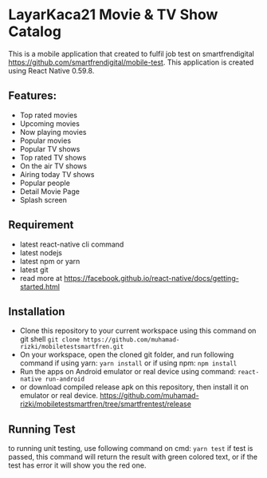LayarKaca21 Movie & TV Show Catalog
===================

This is a mobile application that created to fulfil job test on smartfrendigital https://github.com/smartfrendigital/mobile-test. This application is created using React Native 0.59.8.

Features:
------------------
- Top rated movies
- Upcoming movies
- Now playing movies
- Popular movies
- Popular TV shows
- Top rated TV shows
- On the air TV shows
- Airing today TV shows
- Popular people
- Detail Movie Page
- Splash screen

Requirement
---------------
- latest react-native cli command
- latest nodejs
- latest npm or yarn
- latest git
- read more at https://facebook.github.io/react-native/docs/getting-started.html

Installation
---------------
- Clone this repository to your current workspace using this command on git shell
`git clone https://github.com/muhamad-rizki/mobiletestsmartfren.git`
- On your workspace, open the cloned git folder, and run following command if using yarn:
`yarn install`
or if using npm:
`npm install`
- Run the apps on Android emulator or real device using command:
`react-native run-android`
- or download compiled release apk on this repository, then install it on emulator or real device. https://github.com/muhamad-rizki/mobiletestsmartfren/tree/smartfrentest/release

Running Test
------------
to running unit testing, use following command on cmd:
`yarn test`
if test is passed, this command will return the result with green colored text, or if the test has error it will show you the red one.

